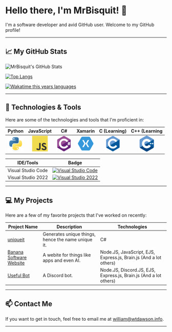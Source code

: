 # Hello there, I'm MrBisquit! 👋

I'm a software developer and avid GitHub user. Welcome to my GitHub profile!

---

## 📈 My GitHub Stats

![MrBisquit's GitHub Stats](https://github-readme-stats.vercel.app/api?username=MrBisquit&show_icons=true&theme=dark)

[![Top Langs](https://github-readme-stats.vercel.app/api/top-langs/?username=MrBisquit&layout=compact&theme=dark)](https://github.com/anuraghazra/github-readme-stats)

[![Wakatime this years languages](https://wakatime.com/share/@3d505310-fc63-44c4-97c5-9f2c6c91114b/a2198219-cffa-4f6c-a1a6-d6fe158ed36e.svg)](https://wakatime.com/share/@3d505310-fc63-44c4-97c5-9f2c6c91114b/a2198219-cffa-4f6c-a1a6-d6fe158ed36e.svg)

---

## 🔧 Technologies & Tools

Here are some of the technologies and tools that I'm proficient in:

| Python | JavaScript | C# | Xamarin | C (Learning) | C++ (Learning |
|:------:|:----------:|:--:|:-------:|:------------:|:-------------:|
| <img src="https://raw.githubusercontent.com/devicons/devicon/master/icons/python/python-original.svg" width="50" height="50"> | <img src="https://raw.githubusercontent.com/devicons/devicon/master/icons/javascript/javascript-original.svg" width="50" height="50"> | <img src="https://raw.githubusercontent.com/devicons/devicon/master/icons/csharp/csharp-original.svg" width="50" height="50"> | <img src="https://raw.githubusercontent.com/devicons/devicon/master/icons/xamarin/xamarin-original.svg" width="50" height="50"> | <img src="https://raw.githubusercontent.com/devicons/devicon/master/icons/c/c-original.svg" width="50" height="50"> | <img src="https://raw.githubusercontent.com/devicons/devicon/master/icons/cplusplus/cplusplus-original.svg" width="50" height="50">

| IDE/Tools          | Badge                                                                                                                 |
|--------------------|-----------------------------------------------------------------------------------------------------------------------|
| Visual Studio Code | [![Visual Studio Code](https://img.shields.io/badge/-Visual%20Studio%20Code-007ACC?style=flat-square&logo=visual-studio-code&logoColor=white)](https://code.visualstudio.com/) |
| Visual Studio 2022 | [![Visual Studio 2022](https://img.shields.io/badge/-Visual%20Studio%202022-5C2D91?style=flat-square&logo=visual-studio&logoColor=white)](https://visualstudio.microsoft.com/vs/)   |

---

## 💻 My Projects

Here are a few of my favorite projects that I've worked on recently:

| Project Name | Description | Technologies |
|--------------|-------------|--------------|
| [uniqueit](https://github.com/mrbisquit/uniqueit) | Generates unique things, hence the name unique it. | C# |
| [Banana Software Website](https://bananasoftware.dev/?utm_source=https://github.com/mrbisquit) | A webite for things like apps and even AI. | Node.JS, JavaScript, EJS, Express.js, Brain.js (And a lot others) |
| [Useful Bot](https://usefulbot.co.uk/?utm_soucre=https://github.com/mrbisquit) | A Discord bot. | Node.JS, Discord.JS, EJS, Express.js, Brain.js (And a lot others) |

---

## 📫 Contact Me

If you want to get in touch, feel free to email me at [william@wtdawson.info](mailto:william@wtdawson.info).

---
